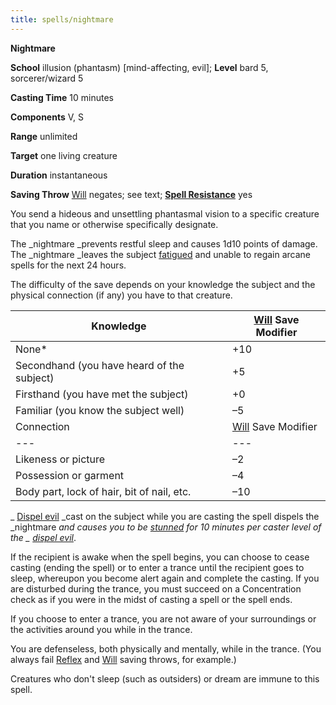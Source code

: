 ```yaml
---
title: spells/nightmare
---
```

 **Nightmare**

**School** illusion (phantasm) [mind-affecting, evil]; **Level** bard 5, sorcerer/wizard 5

**Casting Time** 10 minutes

**Components** V, S

**Range** unlimited

**Target** one living creature

**Duration** instantaneous

**Saving Throw** [Will](../combat.md#_will) negates; see text; **[Spell Resistance](../glossary.md#_spell-resistance)** yes

You send a hideous and unsettling phantasmal vision to a specific creature that you name or otherwise specifically designate.

The _nightmare _prevents restful sleep and causes 1d10 points of damage. The _nightmare _leaves the subject [fatigued](../glossary.md#_fatigued) and unable to regain arcane spells for the next 24 hours.

The difficulty of the save depends on your knowledge the subject and the physical connection (if any) you have to that creature.

| Knowledge | [Will](../combat.md#_will) Save Modifier |
| --- | --- |
| None\* | +10 |
| Secondhand (you have heard of the subject) | +5 |
| Firsthand (you have met the subject) | +0 |
| Familiar (you know the subject well) | –5 |
| Connection | [Will](../combat.md#_will) Save Modifier |
| --- | --- |
| Likeness or picture | –2 |
| Possession or garment | –4 |
| Body part, lock of hair, bit of nail, etc. | –10 |

_ [Dispel evil](dispelEvil.md#_dispel-evil) _cast on the subject while you are casting the spell dispels the _nightmare _and causes you to be [stunned](../glossary.md#_stunned) for 10 minutes per caster level of the _ [dispel evil](dispelEvil.md#_dispel-evil)_.

If the recipient is awake when the spell begins, you can choose to cease casting (ending the spell) or to enter a trance until the recipient goes to sleep, whereupon you become alert again and complete the casting. If you are disturbed during the trance, you must succeed on a Concentration check as if you were in the midst of casting a spell or the spell ends.

If you choose to enter a trance, you are not aware of your surroundings or the activities around you while in the trance.

You are defenseless, both physically and mentally, while in the trance. (You always fail [Reflex](../combat.md#_reflex) and [Will](../combat.md#_will) saving throws, for example.)

Creatures who don't sleep (such as outsiders) or dream are immune to this spell.

